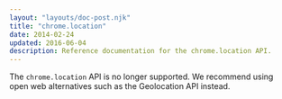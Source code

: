 ```yaml
---
layout: "layouts/doc-post.njk"
title: "chrome.location"
date: 2014-02-24
updated: 2016-06-04
description: Reference documentation for the chrome.location API.
---
```


The `chrome.location` API is no longer supported. We recommend using open web alternatives such as
the Geolocation API instead.
